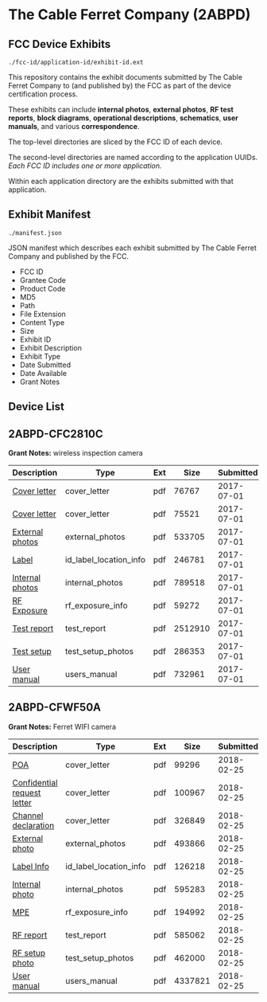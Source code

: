 # The Cable Ferret Company (2ABPD)
## FCC Device Exhibits

```
./fcc-id/application-id/exhibit-id.ext
```

This repository contains the exhibit documents submitted by The Cable Ferret Company to (and published by) the FCC as part of the device certification process.

These exhibits can include **internal photos**, **external photos**, **RF test reports**, **block diagrams**, **operational descriptions**, **schematics**, **user manuals**, and various **correspondence**.

The top-level directories are sliced by the FCC ID of each device.

The second-level directories are named according to the application UUIDs. *Each FCC ID includes one or more application.*

Within each application directory are the exhibits submitted with that application. 

## Exhibit Manifest

```
./manifest.json
```

JSON manifest which describes each exhibit submitted by The Cable Ferret Company and published by the FCC.

- FCC ID
- Grantee Code
- Product Code
- MD5
- Path
- File Extension
- Content Type
- Size
- Exhibit ID
- Exhibit Description
- Exhibit Type
- Date Submitted
- Date Available
- Grant Notes

## Device List
## 2ABPD-CFC2810C
**Grant Notes:** wireless inspection camera

| Description | Type | Ext | Size | Submitted | Available |
| ----------- | ---- | --- | ---- | --------- | --------- |
| [Cover letter](2ABPD-CFC2810C/8f078da10be15b40d1b595eda95ff88c/3447420.pdf) | cover_letter | pdf | 76767 | 2017-07-01 | 2017-07-01 |
| [Cover letter](2ABPD-CFC2810C/8f078da10be15b40d1b595eda95ff88c/3447421.pdf) | cover_letter | pdf | 75521 | 2017-07-01 | 2017-07-01 |
| [External photos](2ABPD-CFC2810C/8f078da10be15b40d1b595eda95ff88c/3447422.pdf) | external_photos | pdf | 533705 | 2017-07-01 | 2017-07-01 |
| [Label](2ABPD-CFC2810C/8f078da10be15b40d1b595eda95ff88c/3447423.pdf) | id_label_location_info | pdf | 246781 | 2017-07-01 | 2017-07-01 |
| [Internal photos](2ABPD-CFC2810C/8f078da10be15b40d1b595eda95ff88c/3447424.pdf) | internal_photos | pdf | 789518 | 2017-07-01 | 2017-07-01 |
| [RF Exposure](2ABPD-CFC2810C/8f078da10be15b40d1b595eda95ff88c/3447427.pdf) | rf_exposure_info | pdf | 59272 | 2017-07-01 | 2017-07-01 |
| [Test report](2ABPD-CFC2810C/8f078da10be15b40d1b595eda95ff88c/3447429.pdf) | test_report | pdf | 2512910 | 2017-07-01 | 2017-07-01 |
| [Test setup](2ABPD-CFC2810C/8f078da10be15b40d1b595eda95ff88c/3447430.pdf) | test_setup_photos | pdf | 286353 | 2017-07-01 | 2017-07-01 |
| [User manual](2ABPD-CFC2810C/8f078da10be15b40d1b595eda95ff88c/3447431.pdf) | users_manual | pdf | 732961 | 2017-07-01 | 2017-07-01 |
## 2ABPD-CFWF50A
**Grant Notes:** Ferret WIFI camera

| Description | Type | Ext | Size | Submitted | Available |
| ----------- | ---- | --- | ---- | --------- | --------- |
| [POA](2ABPD-CFWF50A/1124e2c3e699b7969d34033f583d368f/3760605.pdf) | cover_letter | pdf | 99296 | 2018-02-25 | 2018-02-25 |
| [Confidential request letter](2ABPD-CFWF50A/1124e2c3e699b7969d34033f583d368f/3760606.pdf) | cover_letter | pdf | 100967 | 2018-02-25 | 2018-02-25 |
| [Channel declaration](2ABPD-CFWF50A/1124e2c3e699b7969d34033f583d368f/3760607.pdf) | cover_letter | pdf | 326849 | 2018-02-25 | 2018-02-25 |
| [External photo](2ABPD-CFWF50A/1124e2c3e699b7969d34033f583d368f/3760614.pdf) | external_photos | pdf | 493866 | 2018-02-25 | 2018-02-25 |
| [Label Info](2ABPD-CFWF50A/1124e2c3e699b7969d34033f583d368f/3760616.pdf) | id_label_location_info | pdf | 126218 | 2018-02-25 | 2018-02-25 |
| [Internal photo](2ABPD-CFWF50A/1124e2c3e699b7969d34033f583d368f/3760615.pdf) | internal_photos | pdf | 595283 | 2018-02-25 | 2018-02-25 |
| [MPE](2ABPD-CFWF50A/1124e2c3e699b7969d34033f583d368f/3760612.pdf) | rf_exposure_info | pdf | 194992 | 2018-02-25 | 2018-02-25 |
| [RF report](2ABPD-CFWF50A/1124e2c3e699b7969d34033f583d368f/3760611.pdf) | test_report | pdf | 585062 | 2018-02-25 | 2018-02-25 |
| [RF setup photo](2ABPD-CFWF50A/1124e2c3e699b7969d34033f583d368f/3760613.pdf) | test_setup_photos | pdf | 462000 | 2018-02-25 | 2018-02-25 |
| [User manual](2ABPD-CFWF50A/1124e2c3e699b7969d34033f583d368f/3760617.pdf) | users_manual | pdf | 4337821 | 2018-02-25 | 2018-02-25 |
